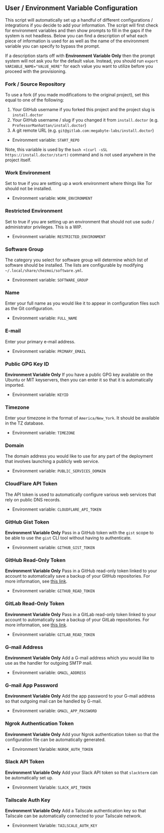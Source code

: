 ## User / Environment Variable Configuration

This script will automatically set up a handful of different configurations / integrations
if you decide to add your information. The script will first check for environment variables
and then show prompts to fill in the gaps if the system is not headless. Below you can find
a description of what each piece of information is used for as well as the name of the
environment variable you can specify to bypass the prompt.

If a description starts off with **Environment Variable Only** then the prompt system will not ask you for the default value. Instead, you should run `export VARIABLE_NAME="VALUE_HERE"` for each value you want to utilize before you proceed with the provisioning.

### Fork / Source Repository

To use a fork (if you made modifications to the original project), set this equal to one of the following:

1. Your GitHub username if you forked this project and the project slug is `install.doctor`
2. Your GitHub username / slug if you changed it from `install.doctor` (e.g. `ProfessorManhattan/install.doctor`)
3. A git remote URL (e.g. `git@gitlab.com:megabyte-labs/install.doctor`)

* Environment variable: `START_REPO`

Note, this variable is used by the `bash <(curl -sSL https://install.doctor/start)` command and is not used anywhere in the project itself.

### Work Environment

Set to true if you are setting up a work environment where things like Tor should
not be installed.

* Environment variable: `WORK_ENVIRONMENT`

### Restricted Environment

Set to true if you are setting up an environment that should not use sudo / administrator
privileges. This is a WIP.

* Environment variable: `RESTRICTED_ENVIRONMENT`

### Software Group

The category you select for software group will determine which list of software should be
installed. The lists are configurable by modifying `~/.local/share/chezmoi/software.yml`.

* Environment variable: `SOFTWARE_GROUP`

### Name

Enter your full name as you would like it to appear in configuration files such as the Git
configuration.

* Environment variable: `FULL_NAME`

### E-mail

Enter your primary e-mail address.

* Environment variable: `PRIMARY_EMAIL`

### Public GPG Key ID

**Environment Variable Only** If you have a public GPG key available on the Ubuntu or MIT keyservers, then you can enter it
so that it is automatically imported.

* Environment variable: `KEYID`

### Timezone

Enter your timezone in the format of `America/New_York`. It should be available in the TZ database.

* Environment variable: `TIMEZONE`

### Domain

The domain address you would like to use for any part of the deployment that involves launching
a publicly web service.

* Environment variable: `PUBLIC_SERVICES_DOMAIN`

### CloudFlare API Token

The API token is used to automatically configure various web services that rely on public DNS
records.

* Environment variable: `CLOUDFLARE_API_TOKEN`

### GitHub Gist Token

**Environment Variable Only** Pass in a GitHub token with the `gist` scope to be able to use the `gist` CLI tool without having to authenticate.

* Environment variable: `GITHUB_GIST_TOKEN`

### GitHub Read-Only Token

**Environment Variable Only** Pass in a GitHub read-only token linked to your account to automatically save a backup of your
GitHub repositories. For more information, see [this link](https://github.com/gabrie30/ghorg#scm-provider-setup).

* Environment variable: `GITHUB_READ_TOKEN`

### GitLab Read-Only Token

**Environment Variable Only** Pass in a GitLab read-only token linked to your account to automatically save a backup of your
GitLab repositories. For more information, see [this link](https://github.com/gabrie30/ghorg#scm-provider-setup).

* Environment variable: `GITLAB_READ_TOKEN`

### G-mail Address

**Environment Variable Only** Add a G-mail address which you would like to use as the handler for outgoing SMTP mail.

* Environment variable: `GMAIL_ADDRESS`

### G-mail App Password

**Environment Variable Only** Add the app password to your G-mail address so that outgoing mail can be handled by G-mail.

* Environment variable: `GMAIL_APP_PASSWORD`

### Ngrok Authentication Token

**Environment Variable Only** Add your Ngrok authentication token so that the configuration file can be automatically
generated.

* Environment Variable: `NGROK_AUTH_TOKEN`

### Slack API Token

**Environment Variable Only** Add your Slack API token so that `slackterm` can be automatically set up.

* Environment Variable: `SLACK_API_TOKEN`

### Tailscale Auth Key

**Environment Variable Only** Add a Tailscale authentication key so that Tailscale can be automatically connected to your Tailscale network.

* Environment Variable: `TAILSCALE_AUTH_KEY`

